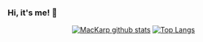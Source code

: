 ### Hi, it's me! 👋
<p align = "center">
   <a href="https://github.com/anuraghazra/github-readme-stats"><img src = "https://github-readme-stats.vercel.app/api?username=bboysokol&show_icons=true&theme=tokyonight&line_height=40&count_private=true" alt="MacKarp github stats"></a>
   <a href="https://github.com/anuraghazra/github-readme-stats"><img src = "https://github-readme-stats.vercel.app/api/top-langs/?username=bboysokol&show_icons=true&theme=tokyonight" alt="Top Langs"></a>
</p>
